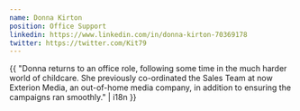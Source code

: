 ```yaml
---
name: Donna Kirton
position: Office Support
linkedin: https://www.linkedin.com/in/donna-kirton-70369178
twitter: https://twitter.com/Kit79
---
```


{{ "Donna returns to an office role, following some time in the much harder world of childcare. She previously co-ordinated the Sales Team at now Exterion Media, an out-of-home media company, in addition to ensuring the campaigns ran smoothly." | i18n }}
